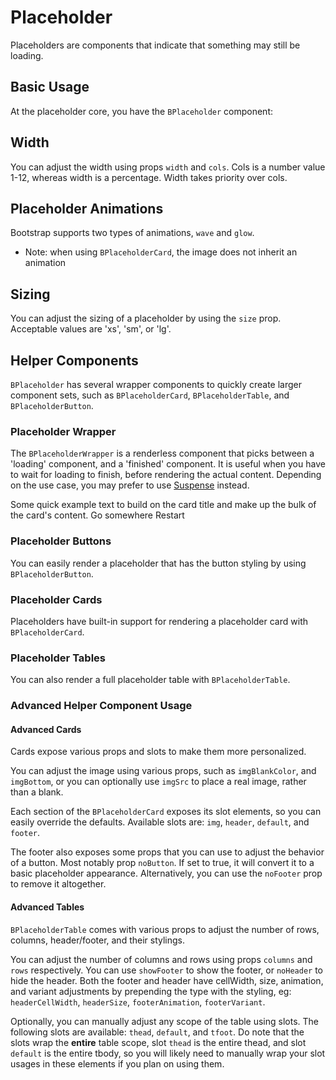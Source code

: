 # Placeholder

<ComponentSidebar />

<div class="lead mb-5">

Placeholders are components that indicate that something may still be loading.

</div>

## Basic Usage

At the placeholder core, you have the `BPlaceholder` component:

<HighlightCard>
  <BPlaceholder />
  <BPlaceholder width="65" variant="danger" />
  <BPlaceholder cols="6" variant="info" />
  <template #html>

```vue-html
<BPlaceholder cols="7" />
<BPlaceholder width="65" />
<BPlaceholder cols="6" />
```

  </template>
</HighlightCard>

## Width

You can adjust the width using props `width` and `cols`. Cols is a number value 1-12, whereas width is a percentage. Width takes priority over cols.

<HighlightCard>
  <BPlaceholder width="30" cols="12" />
  <BPlaceholder width="75%" variant="danger" />
  <BPlaceholder width="12" variant="warning" />
  <BPlaceholder :cols="6" variant="info" />
  <BPlaceholder cols="8" variant="info" />
  <template #html>

```vue-html
<BPlaceholder width="30" cols="12" />
<BPlaceholder width="75%" variant="danger" />
<BPlaceholder width="12" variant="warning" />
<BPlaceholder :cols="6" variant="info" />
<BPlaceholder cols="8" variant="info" />
```

  </template>
</HighlightCard>

## Placeholder Animations

Bootstrap supports two types of animations, `wave` and `glow`.

- Note: when using `BPlaceholderCard`, the image does not inherit an animation

<HighlightCard>
  <BPlaceholderCard style="max-width: 20rem; " animation="glow" class="mb-3" />
  <BPlaceholderCard style="max-width: 20rem; " animation="wave" class="mb-3" />
  <BPlaceholder animation="glow" />
  <template #html>

```vue-html
<BPlaceholderCard style="max-width: 20rem; " animation="glow" />
<BPlaceholderCard style="max-width: 20rem; " animation="wave" />
<BPlaceholder animation="glow" />
```

  </template>
</HighlightCard>

## Sizing

You can adjust the sizing of a placeholder by using the `size` prop. Acceptable values are 'xs', 'sm', or 'lg'.

<HighlightCard>
  <BPlaceholder size="lg" />
  <BPlaceholder size="sm" />
  <BPlaceholder size="xs" />
  <template #html>

```vue-html
<BPlaceholder size="lg" />
<BPlaceholder size="sm" />
<BPlaceholder size="xs" />
```

  </template>
</HighlightCard>

## Helper Components

`BPlaceholder` has several wrapper components to quickly create larger component sets, such as `BPlaceholderCard`, `BPlaceholderTable`, and `BPlaceholderButton`.

### Placeholder Wrapper

The `BPlaceholderWrapper` is a renderless component that picks between a 'loading' component, and a 'finished' component. It is useful when you have to wait for loading to finish, before rendering the actual content. Depending on the use case, you may prefer to use [Suspense](https://vuejs.org/guide/built-ins/suspense.html) instead.

<HighlightCard>
  <BPlaceholderWrapper :loading="loading">
    <template #loading>
      <BPlaceholderCard style="max-width: 20rem;" no-footer />
    </template>
    <BCard
      title="Card Title"
      img-src="https://picsum.photos/600/300/?image=25"
      img-alt="Image"
      img-top
      tag="article"
      style="max-width: 20rem;"
      class="mb-2"
    >
      <BCardText>
        Some quick example text to build on the card title and make up the bulk of the card's content.
      </BCardText>
      <BButton href="#placeholder-wrapper" variant="primary">Go somewhere</BButton>
    </BCard>
  </BPlaceholderWrapper>
  <BButton @click="startLoading">Restart</BButton>
  <template #html>

```vue
<template>
  <BPlaceholderWrapper :loading="loading">
    <template #loading>
      <BPlaceholderCard style="max-width: 20rem;" no-footer />
    </template>
    <BCard
      title="Card Title"
      img-src="https://picsum.photos/600/300/?image=25"
      img-alt="Image"
      img-top
      tag="article"
      style="max-width: 20rem;"
      class="mb-2"
    >
      <BCardText>
        Some quick example text to build on the card title and make up the bulk of the card's
        content.
      </BCardText>
      <BButton href="#placeholder-wrapper" variant="primary">Go somewhere</BButton>
    </BCard>
  </BPlaceholderWrapper>
  <BButton @click="startLoading">Restart</BButton>
</template>

<script setup lang="ts">
const loading = ref(false)

watchEffect(() => {
  if (loading.value === true) {
    setTimeout(() => {
      loading.value = false
    }, 5000)
  }
})

const startLoading = () => {
  if (loading.value === true) return
  loading.value = true
}

onMounted(startLoading)
</script>
```

  </template>
</HighlightCard>

### Placeholder Buttons

You can easily render a placeholder that has the button styling by using `BPlaceholderButton`.

<HighlightCard>
  <BPlaceholderButton cols="3" />
  <template #html>

```vue-html
<BPlaceholderButton cols="3" />
```

  </template>
</HighlightCard>

### Placeholder Cards

Placeholders have built-in support for rendering a placeholder card with `BPlaceholderCard`.

<HighlightCard>
  <BPlaceholderCard style="max-width: 20rem" />
  <template #html>

```vue-html
<BPlaceholderCard style="max-width: 20rem" />
```

  </template>
</HighlightCard>

### Placeholder Tables

You can also render a full placeholder table with `BPlaceholderTable`.

<HighlightCard>
  <BPlaceholderTable />
  <template #html>

```vue-html
<BPlaceholderTable />
```

  </template>
</HighlightCard>

### Advanced Helper Component Usage

#### Advanced Cards

Cards expose various props and slots to make them more personalized.

You can adjust the image using various props, such as `imgBlankColor`, and `imgBottom`, or you can optionally use `imgSrc` to place a real image, rather than a blank.

Each section of the `BPlaceholderCard` exposes its slot elements, so you can easily override the defaults. Available slots are: `img`, `header`, `default`, and `footer`.

The footer also exposes some props that you can use to adjust the behavior of a button. Most notably prop `noButton`. If set to true, it will convert it to a basic placeholder appearance. Alternatively, you can use the `noFooter` prop to remove it altogether.

<HighlightCard>
  <BPlaceholderCard img-src="https://picsum.photos/1024/480/?image=1" img-bottom no-header>
    <template #footer>
      Footer
    </template>
    <template #default>
      <BPlaceholder />
      <BPlaceholder width="65" variant="danger" />
      <BPlaceholder cols="6" variant="info" />
    </template>
  </BPlaceholderCard>
  <template #html>

```vue-html
<BPlaceholderCard img-src="https://picsum.photos/1024/480/?image=1" img-bottom no-header>
  <template #footer>
    Footer
  </template>

  <template #default>
    <BPlaceholder />
    <BPlaceholder width="65" variant="danger" />
    <BPlaceholder cols="6" variant="info" />
  </template>
</BPlaceholderCard>
```

  </template>
</HighlightCard>

#### Advanced Tables

`BPlaceholderTable` comes with various props to adjust the number of rows, columns, header/footer, and their stylings.

You can adjust the number of columns and rows using props `columns` and `rows` respectively. You can use `showFooter` to show the footer, or `noHeader` to hide the header. Both the footer and header have cellWidth, size, animation, and variant adjustments by prepending the type with the styling, eg: `headerCellWidth`, `headerSize`, `footerAnimation`, `footerVariant`.

Optionally, you can manually adjust any scope of the table using slots. The following slots are available: `thead`, `default`, and `tfoot`. Do note that the slots wrap the **entire** table scope, slot `thead` is the entire thead, and slot `default` is the entire tbody, so you will likely need to manually wrap your slot usages in these elements if you plan on using them.

<HighlightCard>
  <BPlaceholderTable
    columns="3"
    rows="2"
    show-footer
    footer-variant="info"
    header-size="lg"
    footer-size="xs"
    footer-columns="1"
    header-columns="4"
  >
    <template #default>
      <tbody>
          <tr>
            <td>
              <BPlaceholder size="lg" variant="secondary" />
              <BPlaceholder size="sm" variant="secondary" />
              <BPlaceholder size="xs" variant="secondary" />
            </td>
            <td>
              <BPlaceholder variant="warning" />
              <BPlaceholder animation="wave" variant="warning" />
            </td>
            <td>
              <BPlaceholder animation="glow" variant="danger" />
            </td>
          </tr>
      </tbody>
    </template>
  </BPlaceholderTable>
  <template #html>

```vue-html
<BPlaceholderTable
  columns="3"
  rows="2"
  show-footer
  footer-variant="info"
  header-size="lg"
  footer-size="xs"
  footer-columns="1"
  header-columns="4"
>
  <template #default>
    <tbody>
      <tr>
        <td>
          <BPlaceholder size="lg" variant="secondary" />
          <BPlaceholder size="sm" variant="secondary" />
          <BPlaceholder size="xs" variant="secondary" />
        </td>
        <td>
          <BPlaceholder variant="warning" />
          <BPlaceholder animation="wave" variant="warning" />
        </td>
        <td>
          <BPlaceholder animation="glow" variant="danger" />
        </td>
      </tr>
    </tbody>
  </template>
</BPlaceholderTable>
```

  </template>
</HighlightCard>

<ComponentReference :data="data" />

<script setup lang="ts">
import {data} from '../../data/components/placeholder.data'
import ComponentReference from '../../components/ComponentReference.vue'
import ComponentSidebar from '../../components/ComponentSidebar.vue'
import HighlightCard from '../../components/HighlightCard.vue'
import {
  BPlaceholderButton,
  BPlaceholderTable,
  BPlaceholderWrapper,
  BPlaceholderCard,
  BCard,
  BCardBody,
  BButton,
  BPlaceholder,
  BCardText
} from 'bootstrap-vue-next'
import {ref, onMounted, watchEffect} from 'vue'

const loading = ref(false)

watchEffect(() => {
  if(loading.value === true){
    setTimeout(() => {
      loading.value = false
    }, 5000)
  }
})

const startLoading = () => {
  if(loading.value === true) return
  loading.value = true
}

onMounted(startLoading)
</script>
